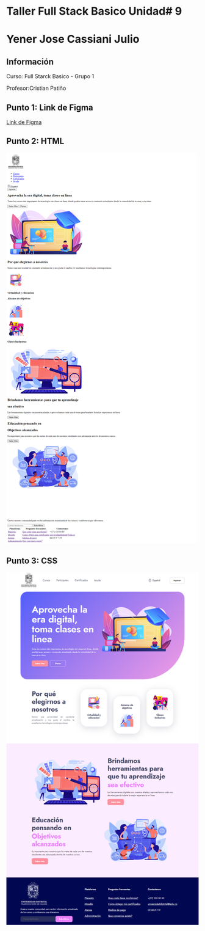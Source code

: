 <h1> Taller Full Stack Basico Unidad# 9</h1>
<h1> Yener Jose Cassiani Julio</h1>
<h2>Información</h2>
<p>Curso: Full Starck Basico - Grupo 1</P>
<P>Profesor:Cristian Patiño</p>
<h2> Punto 1: Link de Figma</h2>
<a href ="https://www.figma.com/file/7Cx8VwOWd0axpmLWhKhc2N/Yener-Jose-Cassiani-%2FWireFrames?type=design&node-id=0%3A1&t=hDrot2Bc5Kwd7P7C-1" target= "_blank">Link de Figma</a>

<h2>Punto 2: HTML</h2>
<img src="./Public/images/html.png.png" alt="html">

<h2>Punto 3: CSS</h2>
<img src="./Public/images/css.png.png" alt="css">

